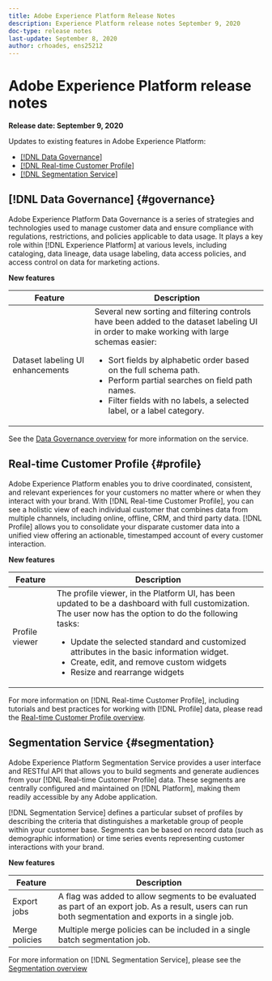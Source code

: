 ```yaml
---
title: Adobe Experience Platform Release Notes
description: Experience Platform release notes September 9, 2020
doc-type: release notes
last-update: September 8, 2020
author: crhoades, ens25212
---
```


# Adobe Experience Platform release notes 

**Release date: September 9, 2020**

Updates to existing features in Adobe Experience Platform:

- [[!DNL Data Governance]](#governance)
- [[!DNL Real-time Customer Profile]](#profile)
- [[!DNL Segmentation Service]](#segmentation)

## [!DNL Data Governance] {#governance}

Adobe Experience Platform Data Governance is a series of strategies and technologies used to manage customer data and ensure compliance with regulations, restrictions, and policies applicable to data usage. It plays a key role within [!DNL Experience Platform] at various levels, including cataloging, data lineage, data usage labeling, data access policies, and access control on data for marketing actions.

**New features**

| Feature | Description | 
| ------- | ----------- |
| Dataset labeling UI enhancements | Several new sorting and filtering controls have been added to the dataset labeling UI in order to make working with large schemas easier: <ul><li>Sort fields by alphabetic order based on the full schema path.</li><li>Perform partial searches on field path names.</li><li>Filter fields with no labels, a selected label, or a label category.</li></ul> |

See the [Data Governance overview](../../data-governance/home.md) for more information on the service.

## Real-time Customer Profile {#profile}

Adobe Experience Platform enables you to drive coordinated, consistent, and relevant experiences for your customers no matter where or when they interact with your brand. With [!DNL Real-time Customer Profile], you can see a holistic view of each individual customer that combines data from multiple channels, including online, offline, CRM, and third party data. [!DNL Profile] allows you to consolidate your disparate customer data into a unified view offering an actionable, timestamped account of every customer interaction.

**New features**

| Feature | Description |
| ------- | ----------- |
| Profile viewer | The profile viewer, in the Platform UI, has been updated to be a dashboard with full customization. The user now has the option to do the following tasks: <ul><li>Update the selected standard and customized attributes in the basic information widget.</li><li>Create, edit, and remove custom widgets</li><li>Resize and rearrange widgets</li></ul>|

For more information on [!DNL Real-time Customer Profile], including tutorials and best practices for working with [!DNL Profile] data, please read the [Real-time Customer Profile overview](../../profile/home.md).

## Segmentation Service {#segmentation}

Adobe Experience Platform Segmentation Service provides a user interface and RESTful API that allows you to build segments and generate audiences from your [!DNL Real-time Customer Profile] data. These segments are centrally configured and maintained on [!DNL Platform], making them readily accessible by any Adobe application.

[!DNL Segmentation Service] defines a particular subset of profiles by describing the criteria that distinguishes a marketable group of people within your customer base. Segments can be based on record data (such as demographic information) or time series events representing customer interactions with your brand.

**New features**

| Feature | Description |
| ------- | ----------- |
| Export jobs | A flag was added to allow segments to be evaluated as part of an export job. As a result, users can run both segmentation and exports in a single job. |
| Merge policies | Multiple merge policies can be included in a single batch segmentation job. |

For more information on [!DNL Segmentation Service], please see the [Segmentation overview](../../segmentation/home.md)